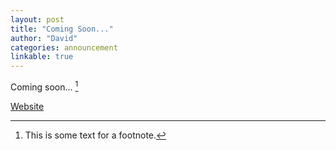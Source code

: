 ```yaml
---
layout: post
title: "Coming Soon..."
author: "David"
categories: announcement
linkable: true
---
```


Coming soon... [^1]

[Website](https://cmu-interactive-ai.github.io/)

[^1]: This is some text for a footnote.